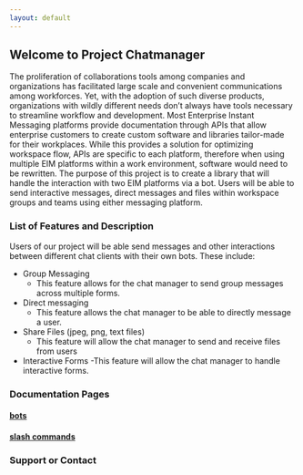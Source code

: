 ```yaml
---
layout: default
---
```


## Welcome to Project Chatmanager

The proliferation of collaborations tools among companies and organizations has facilitated large scale and convenient communications among workforces. Yet, with the adoption of such diverse products, organizations with wildly different needs don’t always have tools necessary to streamline workflow and development. Most Enterprise Instant Messaging platforms provide documentation through APIs that allow enterprise customers to create custom software and libraries tailor-made for their workplaces. While this provides a solution for optimizing workspace flow, APIs are specific to each platform, therefore when using multiple EIM platforms within a work environment, software would need to be rewritten. The purpose of this project is to create a library that will handle the interaction with two EIM platforms via a bot. Users will be able to send interactive messages, direct messages and files within workspace groups and teams using either messaging platform.

### List of Features and Description

Users of our project will be able send messages and other interactions between different chat clients with their own bots.
These include:

  - Group Messaging
    - This feature allows for the chat manager to send group messages across multiple forms.
  - Direct messaging
      - This feature allows the chat manager to be able to directly message a user.
  - Share Files (jpeg, png, text files)
      - This feature will allow the chat manager to send and receive files from users
  - Interactive Forms
       -This feature will allow the chat manager to handle interactive forms.



### Documentation Pages
#### [bots](/_posts/2020-11-17-bots.markdown)
#### [slash commands](/_posts/2020-11-18-slash-command.markdown)

### Support or Contact

